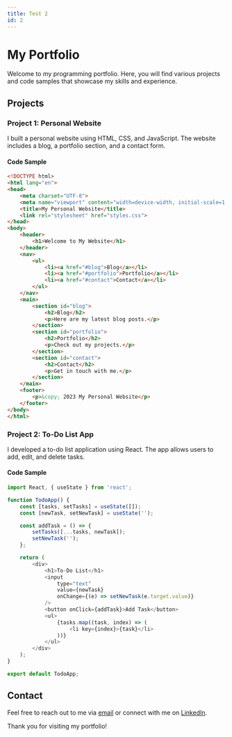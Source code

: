 ```yaml
---
title: Test 2
id: 2
---
```


# My Portfolio

Welcome to my programming portfolio. Here, you will find various projects and code samples that showcase my skills and experience.

## Projects

### Project 1: Personal Website

I built a personal website using HTML, CSS, and JavaScript. The website includes a blog, a portfolio section, and a contact form.

#### Code Sample

```html
<!DOCTYPE html>
<html lang="en">
<head>
    <meta charset="UTF-8">
    <meta name="viewport" content="width=device-width, initial-scale=1.0">
    <title>My Personal Website</title>
    <link rel="stylesheet" href="styles.css">
</head>
<body>
    <header>
        <h1>Welcome to My Website</h1>
    </header>
    <nav>
        <ul>
            <li><a href="#blog">Blog</a></li>
            <li><a href="#portfolio">Portfolio</a></li>
            <li><a href="#contact">Contact</a></li>
        </ul>
    </nav>
    <main>
        <section id="blog">
            <h2>Blog</h2>
            <p>Here are my latest blog posts.</p>
        </section>
        <section id="portfolio">
            <h2>Portfolio</h2>
            <p>Check out my projects.</p>
        </section>
        <section id="contact">
            <h2>Contact</h2>
            <p>Get in touch with me.</p>
        </section>
    </main>
    <footer>
        <p>&copy; 2023 My Personal Website</p>
    </footer>
</body>
</html>
```

### Project 2: To-Do List App

I developed a to-do list application using React. The app allows users to add, edit, and delete tasks.

#### Code Sample

```javascript
import React, { useState } from 'react';

function TodoApp() {
    const [tasks, setTasks] = useState([]);
    const [newTask, setNewTask] = useState('');

    const addTask = () => {
        setTasks([...tasks, newTask]);
        setNewTask('');
    };

    return (
        <div>
            <h1>To-Do List</h1>
            <input
                type="text"
                value={newTask}
                onChange={(e) => setNewTask(e.target.value)}
            />
            <button onClick={addTask}>Add Task</button>
            <ul>
                {tasks.map((task, index) => (
                    <li key={index}>{task}</li>
                ))}
            </ul>
        </div>
    );
}

export default TodoApp;
```

## Contact

Feel free to reach out to me via [email](mailto:example@example.com) or connect with me on [LinkedIn](https://www.linkedin.com).

Thank you for visiting my portfolio!